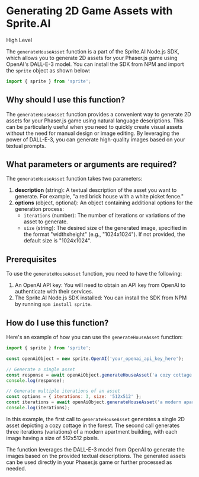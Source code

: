 
  
  # **Generating 2D Game Assets with Sprite.AI**

High Level

The `generateHouseAsset` function is a part of the Sprite.AI Node.js SDK, which allows you to generate 2D assets for your Phaser.js game using OpenAI's DALL-E-3 model. You can install the SDK from NPM and import the `sprite` object as shown below:

```javascript
import { sprite } from 'sprite';
```

## Why should I use this function?

The `generateHouseAsset` function provides a convenient way to generate 2D assets for your Phaser.js game using natural language descriptions. This can be particularly useful when you need to quickly create visual assets without the need for manual design or image editing. By leveraging the power of DALL-E-3, you can generate high-quality images based on your textual prompts.

## What parameters or arguments are required?

The `generateHouseAsset` function takes two parameters:

1. **description** (string): A textual description of the asset you want to generate. For example, "a red brick house with a white picket fence."
2. **options** (object, optional): An object containing additional options for the generation process:
   - `iterations` (number): The number of iterations or variations of the asset to generate.
   - `size` (string): The desired size of the generated image, specified in the format "widthxheight" (e.g., "1024x1024"). If not provided, the default size is "1024x1024".

## Prerequisites

To use the `generateHouseAsset` function, you need to have the following:

1. An OpenAI API key: You will need to obtain an API key from OpenAI to authenticate with their services.
2. The Sprite.AI Node.js SDK installed: You can install the SDK from NPM by running `npm install sprite`.

## How do I use this function?

Here's an example of how you can use the `generateHouseAsset` function:

```javascript
import { sprite } from 'sprite';

const openAiObject = new sprite.OpenAI('your_openai_api_key_here');

// Generate a single asset
const response = await openAiObject.generateHouseAsset('a cozy cottage in the forest');
console.log(response);

// Generate multiple iterations of an asset
const options = { iterations: 3, size: '512x512' };
const iterations = await openAiObject.generateHouseAsset('a modern apartment building', options);
console.log(iterations);
```

In this example, the first call to `generateHouseAsset` generates a single 2D asset depicting a cozy cottage in the forest. The second call generates three iterations (variations) of a modern apartment building, with each image having a size of 512x512 pixels.

The function leverages the DALL-E-3 model from OpenAI to generate the images based on the provided textual descriptions. The generated assets can be used directly in your Phaser.js game or further processed as needed.
  
  